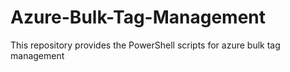# Azure-Bulk-Tag-Management
This repository provides the PowerShell scripts for azure bulk tag management
